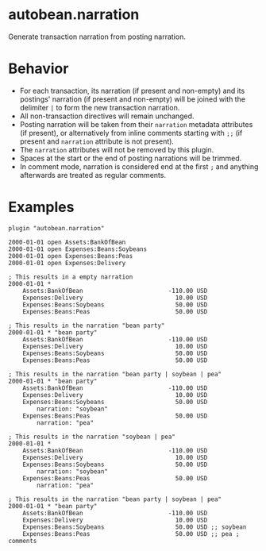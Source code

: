 # autobean.narration

Generate transaction narration from posting narration.

# Behavior

* For each transaction, its narration (if present and non-empty) and its postings' narration (if present and non-empty) will be joined with the delimiter ` | ` to form the new transaction narration.
* All non-transaction directives will remain unchanged.
* Posting narration will be taken from their `narration` metadata attributes (if present), or alternatively from inline comments starting with `;;` (if present and `narration` attribute is not present).
* The `narration` attributes will not be removed by this plugin.
* Spaces at the start or the end of posting narrations will be trimmed.
* In comment mode, narration is considered end at the first `;` and anything afterwards are treated as regular comments.

# Examples

```beancount
plugin "autobean.narration"

2000-01-01 open Assets:BankOfBean
2000-01-01 open Expenses:Beans:Soybeans
2000-01-01 open Expenses:Beans:Peas
2000-01-01 open Expenses:Delivery

; This results in a empty narration
2000-01-01 *
    Assets:BankOfBean                        -110.00 USD
    Expenses:Delivery                          10.00 USD
    Expenses:Beans:Soybeans                    50.00 USD
    Expenses:Beans:Peas                        50.00 USD

; This results in the narration "bean party"
2000-01-01 * "bean party"
    Assets:BankOfBean                        -110.00 USD
    Expenses:Delivery                          10.00 USD
    Expenses:Beans:Soybeans                    50.00 USD
    Expenses:Beans:Peas                        50.00 USD

; This results in the narration "bean party | soybean | pea"
2000-01-01 * "bean party"
    Assets:BankOfBean                        -110.00 USD
    Expenses:Delivery                          10.00 USD
    Expenses:Beans:Soybeans                    50.00 USD
        narration: "soybean"
    Expenses:Beans:Peas                        50.00 USD
        narration: "pea"

; This results in the narration "soybean | pea"
2000-01-01 *
    Assets:BankOfBean                        -110.00 USD
    Expenses:Delivery                          10.00 USD
    Expenses:Beans:Soybeans                    50.00 USD
        narration: "soybean"
    Expenses:Beans:Peas                        50.00 USD
        narration: "pea"

; This results in the narration "bean party | soybean | pea"
2000-01-01 * "bean party"
    Assets:BankOfBean                        -110.00 USD
    Expenses:Delivery                          10.00 USD
    Expenses:Beans:Soybeans                    50.00 USD ;; soybean
    Expenses:Beans:Peas                        50.00 USD ;; pea ; comments
```
